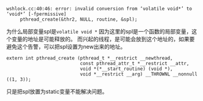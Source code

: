 ```
wshlock.cc:40:46: error: invalid conversion from ‘volatile void*’ to ‘void*’ [-fpermissive]
     pthread_create(&thr2, NULL, routine, &spl);
```
为什么局部变量spl是`volatile void *` 因为这里的spl是一个函数的局部变量，这个变量的地址是可能释放的。
而兴起的线程，是可能会放到这个地址的，如果要避免这个告警，可以把spl设置为new出来的地址。

```
extern int pthread_create (pthread_t *__restrict __newthread,
                           const pthread_attr_t *__restrict __attr,
                           void *(*__start_routine) (void *),
                           void *__restrict __arg) __THROWNL __nonnull ((1, 3));
```
只是把spl放置为static变量不能解决问题。
